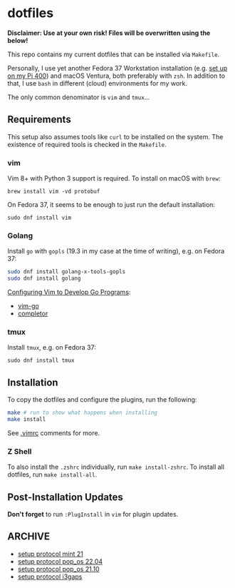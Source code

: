 # dotfiles

**Disclaimer: Use at your own risk! Files will be overwritten using the below!**

This repo contains my current dotfiles that can be installed via `Makefile`.

Personally, I use yet another Fedora 37 Workstation installation (e.g. [set up on my Pi 400](SETUP.md)) and macOS Ventura, both preferably with `zsh`. In addition to that, I use `bash` in different (cloud) environments for my work.

The only common denominator is `vim` and `tmux`...

## Requirements

This setup also assumes tools like `curl` to be installed on the system. The existence of required tools is checked in the `Makefile`.

### vim

Vim 8+ with Python 3 support is required. To install on macOS with `brew`:

`brew install vim -vd protobuf`

On Fedora 37, it seems to be enough to just run the default installation:

`sudo dnf install vim`

### Golang

Install `go` with `gopls` (19.3 in my case at the time of writing), e.g. on Fedora 37:

```bash
sudo dnf install golang-x-tools-gopls
sudo dnf install golang
```

[Configuring Vim to Develop Go Programs](https://medium.com/pragmatic-programmers/configuring-vim-to-develop-go-programs-e839641da4ac):

- [vim-go](https://github.com/fatih/vim-go)
- [completor](https://github.com/maralla/completor.vim)

### tmux

Install `tmux`, e.g. on Fedora 37:

`sudo dnf install tmux`

## Installation

To copy the dotfiles and configure the plugins, run the following:

```bash
make # run to show what happens when installing
make install
```

See [.vimrc](.vimrc) comments for more.

### Z Shell

To also install the `.zshrc` individually, run `make install-zshrc`.
To install all dotfiles, run `make install-all`.

## Post-Installation Updates

**Don't forget** to run `:PlugInstall` in `vim` for plugin updates.

## ARCHIVE

- [setup protocol mint 21](archived/mint-21/SETUP.md)
- [setup protocol pop_os 22.04](archived/pop_os-22.04/SETUP.md)
- [setup protocol pop_os 21.10](archived/pop_os-21.10/SETUP.md)
- [setup protocol i3gaps](archived/i3gaps/SETUP.md)
